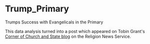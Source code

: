 # Trump_Primary
Trumps Success with Evangelicals in the Primary

This data analysis turned into a post which appeared on Tobin Grant's [Corner of Church and State blog](http://religionnews.com/2016/04/21/evangelicals-trump-votes-counties-data/) on the Religion News Service. 


